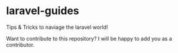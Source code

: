 # laravel-guides

Tips & Tricks to naviage the laravel world! 

Want to contribute to this repository? I will be happy to add you as a contributor.
